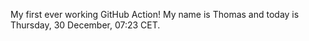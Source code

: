 My first ever working GitHub Action!
My name is Thomas and today is Thursday, 30 December, 07:23 CET. 
